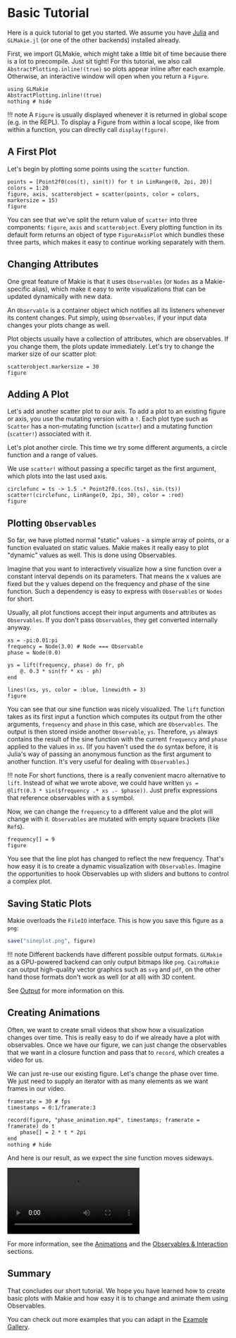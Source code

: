 # Basic Tutorial

Here is a quick tutorial to get you started. We assume you have [Julia](https://julialang.org/) and `GLMakie.jl` (or one of the other backends) installed already.

First, we import GLMakie, which might take a little bit of time because there is a lot to precompile. Just sit tight!
For this tutorial, we also call `AbstractPlotting.inline!(true)` so plots appear inline after each example.
Otherwise, an interactive window will open when you return a `Figure`.

```@example 1
using GLMakie
AbstractPlotting.inline!(true)
nothing # hide
```

!!! note
    A `Figure` is usually displayed whenever it is returned in global scope (e.g. in the REPL).
    To display a Figure from within a local scope,
    like from within a function, you can directly call `display(figure)`.  

## A First Plot

Let's begin by plotting some points using the `scatter` function.


```@example 1
points = [Point2f0(cos(t), sin(t)) for t in LinRange(0, 2pi, 20)]
colors = 1:20
figure, axis, scatterobject = scatter(points, color = colors, markersize = 15)
figure
```

You can see that we've split the return value of `scatter` into three components: `figure`, `axis` and `scatterobject`.
Every plotting function in its default form returns an object of type `FigureAxisPlot` which bundles these three parts, which makes it easy to continue working separately with them.

## Changing Attributes

One great feature of Makie is that it uses `Observables` (or `Nodes` as a Makie-specific alias),
which make it easy to write visualizations that can be updated dynamically with new data.

An `Observable` is a container object which notifies all its listeners whenever its content changes.
Put simply, using `Observables`, if your input data changes your plots change as well.

Plot objects usually have a collection of attributes, which are observables. If you change them,
the plots update immediately.
Let's try to change the marker size of our scatter plot:

```@example 1
scatterobject.markersize = 30
figure
```


## Adding A Plot

Let's add another scatter plot to our axis.
To add a plot to an existing figure or axis, you use the mutating version with a `!`.
Each plot type such as `Scatter` has a non-mutating function (`scatter`) and a mutating function (`scatter!`) associated with it.

Let's plot another circle.
This time we try some different arguments, a circle function and a range of values.

We use `scatter!` without passing a specific target as the first argument, which plots into the last used axis.

```@example 1
circlefunc = ts -> 1.5 .* Point2f0.(cos.(ts), sin.(ts))
scatter!(circlefunc, LinRange(0, 2pi, 30), color = :red)
figure
```

## Plotting `Observables`

So far, we have plotted normal "static" values - a simple array of points, or a function evaluated on static values.
Makie makes it really easy to plot "dynamic" values as well.
This is done using Observables.

Imagine that you want to interactively visualize how a sine function over a constant interval depends on its parameters.
That means the x values are fixed but the y values depend on the frequency and phase of the sine function.
Such a dependency is easy to express with `Observables` or `Nodes` for short.

Usually, all plot functions accept their input arguments and attributes as `Observables`.
If you don't pass `Observables`, they get converted internally anyway.

```@example 1
xs = -pi:0.01:pi
frequency = Node(3.0) # Node === Observable
phase = Node(0.0)

ys = lift(frequency, phase) do fr, ph
    @. 0.3 * sin(fr * xs - ph)
end

lines!(xs, ys, color = :blue, linewidth = 3)
figure
```

You can see that our sine function was nicely visualized. The `lift` function takes as its first
input a function which computes its output from the other arguments, `frequency` and `phase`
in this case, which are `Observables`.
The output is then stored inside another `Observable`, `ys`.
Therefore, `ys` always contains the result of the sine function
with the current `frequency` and `phase` applied
to the values in `xs`. (If you haven't used the `do` syntax before, it is Julia's way of passing
an anonymous function as the first argument to another function.
It's very useful for dealing with `Observables`.)

!!! note
    For short functions, there is a really convenient macro alternative to `lift`.
    Instead of what we wrote above, we could have written `ys = @lift(0.3 * sin($frequency .* xs .- $phase))`.
    Just prefix expressions that reference observables with a `$` symbol.

Now, we can change the `frequency` to a different value and the plot will change with it.
`Observables` are mutated with empty square brackets (like `Ref`s).

```@example 1
frequency[] = 9
figure
```

You see that the line plot has changed to reflect the new frequency.
That's how easy it is to create a dynamic visualization with `Observables`. 
Imagine the opportunities to hook Observables up with sliders and buttons to control a complex plot.


## Saving Static Plots

Makie overloads the `FileIO` interface. This is how you save this figure as a `png`:

```julia
save("sineplot.png", figure)
```

!!! note
    Different backends have different possible output formats. `GLMakie` as a GPU-powered backend can
    only output bitmaps like `png`. `CairoMakie` can output high-quality vector graphics such as `svg` and
    `pdf`, on the other hand those formats don't work as well (or at all) with 3D content.

See [Output](@ref) for more information on this.

## Creating Animations

Often, we want to create small videos that show how a visualization changes over time.
This is really easy to do if we already have a plot with observables.
Once we have our figure, we can just change the observables that we want in a closure function and
pass that to `record`, which creates a video for us.

We can just re-use our existing figure. Let's change the phase over time.
We just need to supply an iterator with as many elements as we want frames in our video.

```@example 1
framerate = 30 # fps
timestamps = 0:1/framerate:3

record(figure, "phase_animation.mp4", timestamps; framerate = framerate) do t
    phase[] = 2 * t * 2pi
end
nothing # hide
```

And here is our result, as we expect the sine function moves sideways.

![phase_animation](phase_animation.mp4)

For more information, see the [Animations](@ref) and the [Observables & Interaction](@ref) sections.

## Summary

That concludes our short tutorial. We hope you have learned how to create basic plots
with Makie and how easy it is to change and animate them using Observables.

You can check out more examples that you can adapt
in the [Example Gallery](http://juliaplots.org/MakieReferenceImages/gallery/index.html).
